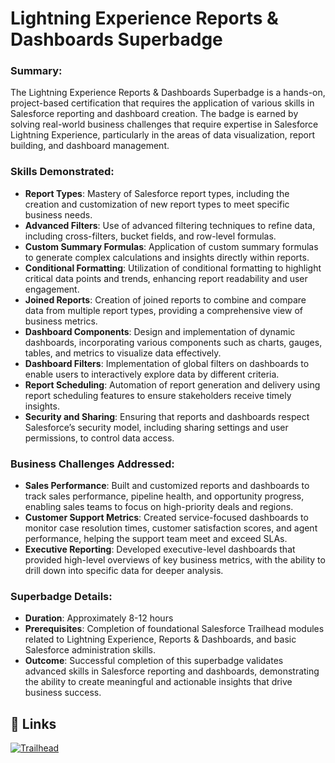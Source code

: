 # Lightning Experience Reports & Dashboards Superbadge

### Summary:
The Lightning Experience Reports & Dashboards Superbadge is a hands-on, project-based certification that requires the application of various skills in Salesforce reporting and dashboard creation. The badge is earned by solving real-world business challenges that require expertise in Salesforce Lightning Experience, particularly in the areas of data visualization, report building, and dashboard management.

### Skills Demonstrated:
- **Report Types**: Mastery of Salesforce report types, including the creation and customization of new report types to meet specific business needs.
- **Advanced Filters**: Use of advanced filtering techniques to refine data, including cross-filters, bucket fields, and row-level formulas.
- **Custom Summary Formulas**: Application of custom summary formulas to generate complex calculations and insights directly within reports.
- **Conditional Formatting**: Utilization of conditional formatting to highlight critical data points and trends, enhancing report readability and user engagement.
- **Joined Reports**: Creation of joined reports to combine and compare data from multiple report types, providing a comprehensive view of business metrics.
- **Dashboard Components**: Design and implementation of dynamic dashboards, incorporating various components such as charts, gauges, tables, and metrics to visualize data effectively.
- **Dashboard Filters**: Implementation of global filters on dashboards to enable users to interactively explore data by different criteria.
- **Report Scheduling**: Automation of report generation and delivery using report scheduling features to ensure stakeholders receive timely insights.
- **Security and Sharing**: Ensuring that reports and dashboards respect Salesforce’s security model, including sharing settings and user permissions, to control data access.

### Business Challenges Addressed:
- **Sales Performance**: Built and customized reports and dashboards to track sales performance, pipeline health, and opportunity progress, enabling sales teams to focus on high-priority deals and regions.
- **Customer Support Metrics**: Created service-focused dashboards to monitor case resolution times, customer satisfaction scores, and agent performance, helping the support team meet and exceed SLAs.
- **Executive Reporting**: Developed executive-level dashboards that provided high-level overviews of key business metrics, with the ability to drill down into specific data for deeper analysis.

### Superbadge Details:
- **Duration**: Approximately 8-12 hours
- **Prerequisites**: Completion of foundational Salesforce Trailhead modules related to Lightning Experience, Reports & Dashboards, and basic Salesforce administration skills.
- **Outcome**: Successful completion of this superbadge validates advanced skills in Salesforce reporting and dashboards, demonstrating the ability to create meaningful and actionable insights that drive business success.

## 🔗 Links
[![Trailhead](https://pbs.twimg.com/profile_images/1268207524903178241/7fzjkfFK_400x400.png)](https://www.salesforce.com/trailblazer/kn13bdl24h10e26j6v)
